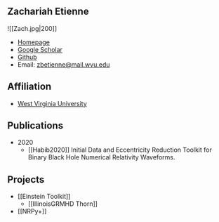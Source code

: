 ## Zachariah Etienne

![[Zach.jpg|200]]

- [Homepage](http://astro.phys.wvu.edu/zetienne/)
- [Google Scholar](https://scholar.google.com/citations?user=6viBGl0AAAAJ)
- [Github](https://github.com/zachetienne/)
- Email: zbetienne@mail.wvu.edu

## Affiliation

* [West Virginia University](https://www.wvu.edu)

## Publications

- 2020
	- [[Habib2020]] Initial Data and Eccentricity Reduction Toolkit for Binary Black Hole Numerical Relativity Waveforms.

## Projects

- [[Einstein Toolkit]]
	- [[IllinoisGRMHD Thorn]]
- [[NRPy+]]